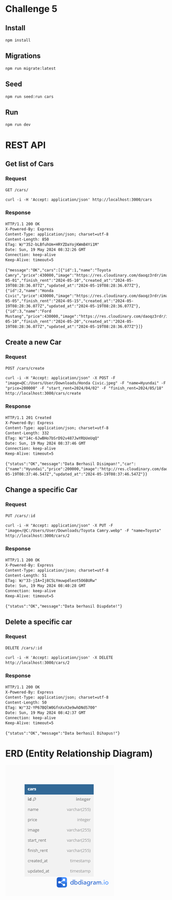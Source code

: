 # Challenge 5
## Install
    npm install
## Migrations
    npm run migrate:latest
## Seed
    npm run seed:run cars
## Run
    npm run dev

# REST API
## Get list of Cars
### Request
`GET /cars/`
    
    curl -i -H 'Accept: application/json' http://localhost:3000/cars

### Response
    HTTP/1.1 200 OK
    X-Powered-By: Express
    Content-Type: application/json; charset=utf-8
    Content-Length: 850
    ETag: W/"352-bLBfuhUm+HRYZDaYojKWmB4Yi1M"
    Date: Sun, 19 May 2024 08:32:26 GMT
    Connection: keep-alive
    Keep-Alive: timeout=5

    {"message":"OK","cars":[{"id":1,"name":"Toyota Camry","price":430000,"image":"https://res.cloudinary.com/daoqz3rdr/image/upload/v1715969479/Toyota_Camry_ubrxzx.webp","start_rent":"2024-05-01","finish_rent":"2024-05-10","created_at":"2024-05-19T08:28:36.077Z","updated_at":"2024-05-19T08:28:36.077Z"},{"id":2,"name":"Honda Civic","price":430000,"image":"https://res.cloudinary.com/daoqz3rdr/image/upload/v1715969551/Honda_Civic_zynbax.jpg","start_rent":"2024-05-05","finish_rent":"2024-05-15","created_at":"2024-05-19T08:28:36.077Z","updated_at":"2024-05-19T08:28:36.077Z"},{"id":3,"name":"Ford Mustang","price":430000,"image":"https://res.cloudinary.com/daoqz3rdr/image/upload/v1715969609/Ford_Mustang_u4lsov.webp","start_rent":"2024-05-10","finish_rent":"2024-05-20","created_at":"2024-05-19T08:28:36.077Z","updated_at":"2024-05-19T08:28:36.077Z"}]}

## Create a new Car

### Request

`POST /cars/create`

    curl -i -H "Accept: application/json" -X POST -F "image=@C:/Users/User/Downloads/Honda Civic.jpeg" -F "name=Hyundai" -F "price=200000" -F "start_rent=2024/04/02" -F "finish_rent=2024/05/18" http://localhost:3000/cars/create

### Response
    HTTP/1.1 201 Created
    X-Powered-By: Express
    Content-Type: application/json; charset=utf-8
    Content-Length: 332
    ETag: W/"14c-6JwBHo7bSrD92v487JwYRbUeUqQ"
    Date: Sun, 19 May 2024 08:37:46 GMT
    Connection: keep-alive
    Keep-Alive: timeout=5

    {"status":"OK","message":"Data Berhasil Disimpan!","car":{"name":"Hyundai","price":200000,"image":"http://res.cloudinary.com/daoqz3rdr/image/upload/v1716107865/bcr/mzecfixtn2lrdvipicwy.jpg","start_rent":"2024/04/02","finish_rent":"2024/05/18","id":18,"created_at":"2024-05-19T08:37:46.547Z","updated_at":"2024-05-19T08:37:46.547Z"}}

## Change a specific Car

### Request

`PUT /cars/:id`

    curl -i -H "Accept: application/json" -X PUT -F "image=/@C:/Users/User/Downloads/Toyota Camry.webp" -F "name=Toyota" http://localhost:3000/cars/2

### Response
   
    HTTP/1.1 200 OK
    X-Powered-By: Express
    Content-Type: application/json; charset=utf-8
    Content-Length: 51
    ETag: W/"33-jIA+Ij8C5LYmuwpdleot5O6BURw"
    Date: Sun, 19 May 2024 08:40:28 GMT
    Connection: keep-alive
    Keep-Alive: timeout=5

    {"status":"OK","message":"Data berhasil Diupdate!"}

## Delete a specific car

### Request

`DELETE /cars/:id`

    curl -i -H 'Accept: application/json' -X DELETE http://localhost:3000/cars/2

### Response
    HTTP/1.1 200 OK
    X-Powered-By: Express
    Content-Type: application/json; charset=utf-8
    Content-Length: 50
    ETag: W/"32-YP67BQlW0GfnXvX3e9whDNdS700"
    Date: Sun, 19 May 2024 08:42:37 GMT
    Connection: keep-alive
    Keep-Alive: timeout=5

    {"status":"OK","message":"Data berhasil Dihapus!"}

# ERD (Entity Relationship Diagram)
![ERD](./ERD.png)
